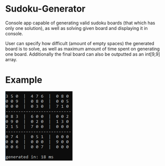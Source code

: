 # Sudoku-Generator

Console app capable of generating valid sudoku boards (that which has only one solution), as well as solving given board and displaying it in console.

User can specify how difficult (amount of empty spaces) the generated board is to solve, as well as maximum amount of time spent on generating one board. Additionally the final board can also be outputted as an int[9,9] array.

# Example
![screen01](Example.png)

